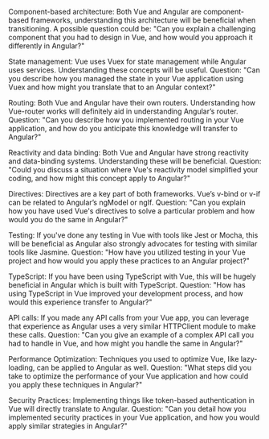 Component-based architecture: Both Vue and Angular are component-based frameworks, understanding this architecture will be beneficial when transitioning. A possible question could be: "Can you explain a challenging component that you had to design in Vue, and how would you approach it differently in Angular?"

State management: Vue uses Vuex for state management while Angular uses services. Understanding these concepts will be useful. Question: "Can you describe how you managed the state in your Vue application using Vuex and how might you translate that to an Angular context?"

Routing: Both Vue and Angular have their own routers. Understanding how Vue-router works will definitely aid in understanding Angular’s router. Question: "Can you describe how you implemented routing in your Vue application, and how do you anticipate this knowledge will transfer to Angular?"

Reactivity and data binding: Both Vue and Angular have strong reactivity and data-binding systems. Understanding these will be beneficial. Question: "Could you discuss a situation where Vue's reactivity model simplified your coding, and how might this concept apply to Angular?"

Directives: Directives are a key part of both frameworks. Vue’s v-bind or v-if can be related to Angular’s ngModel or ngIf. Question: "Can you explain how you have used Vue's directives to solve a particular problem and how would you do the same in Angular?"

Testing: If you've done any testing in Vue with tools like Jest or Mocha, this will be beneficial as Angular also strongly advocates for testing with similar tools like Jasmine. Question: "How have you utilized testing in your Vue project and how would you apply these practices to an Angular project?"

TypeScript: If you have been using TypeScript with Vue, this will be hugely beneficial in Angular which is built with TypeScript. Question: "How has using TypeScript in Vue improved your development process, and how would this experience transfer to Angular?"

API calls: If you made any API calls from your Vue app, you can leverage that experience as Angular uses a very similar HTTPClient module to make these calls. Question: "Can you give an example of a complex API call you had to handle in Vue, and how might you handle the same in Angular?"

Performance Optimization: Techniques you used to optimize Vue, like lazy-loading, can be applied to Angular as well. Question: "What steps did you take to optimize the performance of your Vue application and how could you apply these techniques in Angular?"

Security Practices: Implementing things like token-based authentication in Vue will directly translate to Angular. Question: "Can you detail how you implemented security practices in your Vue application, and how you would apply similar strategies in Angular?"